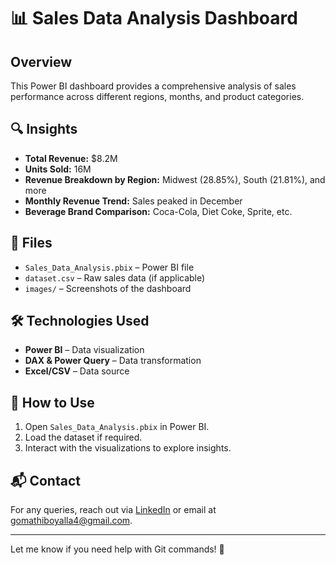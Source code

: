 # 📊 Sales Data Analysis Dashboard

## Overview  
This Power BI dashboard provides a comprehensive analysis of sales performance across different regions, months, and product categories.

## 🔍 Insights  
- **Total Revenue:** $8.2M  
- **Units Sold:** 16M  
- **Revenue Breakdown by Region:** Midwest (28.85%), South (21.81%), and more  
- **Monthly Revenue Trend:** Sales peaked in December  
- **Beverage Brand Comparison:** Coca-Cola, Diet Coke, Sprite, etc.  

## 📂 Files  
- `Sales_Data_Analysis.pbix` – Power BI file  
- `dataset.csv` – Raw sales data (if applicable)  
- `images/` – Screenshots of the dashboard  

## 🛠️ Technologies Used  
- **Power BI** – Data visualization  
- **DAX & Power Query** – Data transformation  
- **Excel/CSV** – Data source  

## 🚀 How to Use  
1. Open `Sales_Data_Analysis.pbix` in Power BI.  
2. Load the dataset if required.  
3. Interact with the visualizations to explore insights.  

## 📬 Contact  
For any queries, reach out via [LinkedIn](https://www.linkedin.com/in/boyalla-gomathi-077212279/) or email at [gomathiboyalla4@gmail.com](mailto:gomathiboyalla4@gmail.com).

---

Let me know if you need help with Git commands! 🚀
